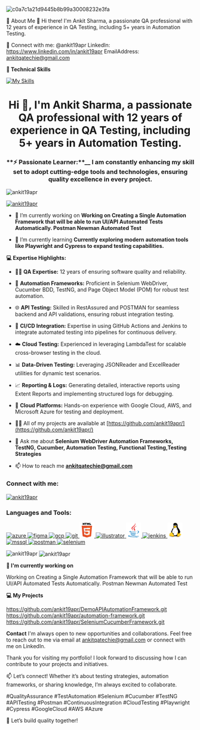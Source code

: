 ![c0a7c1a21d9445b8b99a30008232e3fa](https://github.com/user-attachments/assets/f484f767-891a-46bf-b59a-6d8ae3c00fb2)


🚀 About Me
👋 Hi there! I'm Ankit Sharma, a passionate QA professional with 12 years of experience in QA Testing, including 5+ years in Automation Testing.

🤝 Connect with me:
@ankit19apr
LinkedIn: https://www.linkedin.com/in/ankit19apr
EmailAddress: ankitqatechie@gmail.com




**💼 Technical Skills**

[![My Skills](https://skillicons.dev/icons?i=java,selenium,github,eclipse,gherkin,idea,html,jenkins,ai,maven,postman,gcp,sql)](https://skillicons.dev)

<h1 align="center">Hi 👋, I'm Ankit Sharma, a passionate QA professional with 12 years of experience in QA Testing, including 5+ years in Automation Testing.</h1>
<h3 align="center">**⚡ Passionate Learner:**__ I am constantly enhancing my skill set to adopt cutting-edge tools and technologies, ensuring quality excellence in every project.</h3>

<p align="left"> <img src="https://komarev.com/ghpvc/?username=ankit19apr&label=Profile%20views&color=0e75b6&style=flat" alt="ankit19apr" /> </p>

<p align="left"> <a href="https://github.com/ryo-ma/github-profile-trophy"><img src="https://github-profile-trophy.vercel.app/?username=ankit19apr" alt="ankit19apr" /></a> </p>

- 🔭 I’m currently working on **Working on Creating a Single Automation Framework that will be able to run UI/API Automated Tests Automatically. Postman Newman Automated Test**

- 🌱 I’m currently learning **Currently exploring modern automation tools like Playwright and Cypress to expand testing capabilities.**

**💻 Expertise Highlights:**

- 🕵️‍♂️ **QA Expertise:** 12 years of ensuring software quality and reliability.

- 🤖 **Automation Frameworks:** Proficient in Selenium WebDriver, Cucumber BDD, TestNG, and Page Object Model (POM) for robust test automation.

- 🌐 **API Testing:** Skilled in RestAssured and POSTMAN for seamless backend and API validations, ensuring robust integration testing.

- 🔄 **CI/CD Integration:** Expertise in using GitHub Actions and Jenkins to integrate automated testing into pipelines for continuous delivery.

- ☁️ **Cloud Testing:** Experienced in leveraging LambdaTest for scalable cross-browser testing in the cloud.

- 📊 **Data-Driven Testing:** Leveraging JSONReader and ExcelReader utilities for dynamic test scenarios.

- 📈 **Reporting & Logs:** Generating detailed, interactive reports using Extent Reports and implementing structured logs for debugging.

- 🚀 **Cloud Platforms:** Hands-on experience with Google Cloud, AWS, and Microsoft Azure for testing and deployment.




- 👨‍💻 All of my projects are available at [https://github.com/ankit19apr/](https://github.com/ankit19apr/)

- 💬 Ask me about **Selenium WebDriver Automation Frameworks, TestNG, Cucumber, Automation Testing, Functional Testing,Testing Strategies**

- 📫 How to reach me **ankitqatechie@gmail.com**

<h3 align="left">Connect with me:</h3>
<p align="left">
<a href="https://linkedin.com/in/ankit19apr" target="blank"><img align="center" src="https://raw.githubusercontent.com/rahuldkjain/github-profile-readme-generator/master/src/images/icons/Social/linked-in-alt.svg" alt="ankit19apr" height="30" width="40" /></a>
</p>

<h3 align="left">Languages and Tools:</h3>
<p align="left"> <a href="https://azure.microsoft.com/en-in/" target="_blank" rel="noreferrer"> <img src="https://www.vectorlogo.zone/logos/microsoft_azure/microsoft_azure-icon.svg" alt="azure" width="40" height="40"/> </a> <a href="https://www.figma.com/" target="_blank" rel="noreferrer"> <img src="https://www.vectorlogo.zone/logos/figma/figma-icon.svg" alt="figma" width="40" height="40"/> </a> <a href="https://cloud.google.com" target="_blank" rel="noreferrer"> <img src="https://www.vectorlogo.zone/logos/google_cloud/google_cloud-icon.svg" alt="gcp" width="40" height="40"/> </a> <a href="https://git-scm.com/" target="_blank" rel="noreferrer"> <img src="https://www.vectorlogo.zone/logos/git-scm/git-scm-icon.svg" alt="git" width="40" height="40"/> </a> <a href="https://www.w3.org/html/" target="_blank" rel="noreferrer"> <img src="https://raw.githubusercontent.com/devicons/devicon/master/icons/html5/html5-original-wordmark.svg" alt="html5" width="40" height="40"/> </a> <a href="https://www.adobe.com/in/products/illustrator.html" target="_blank" rel="noreferrer"> <img src="https://www.vectorlogo.zone/logos/adobe_illustrator/adobe_illustrator-icon.svg" alt="illustrator" width="40" height="40"/> </a> <a href="https://www.java.com" target="_blank" rel="noreferrer"> <img src="https://raw.githubusercontent.com/devicons/devicon/master/icons/java/java-original.svg" alt="java" width="40" height="40"/> </a> <a href="https://www.jenkins.io" target="_blank" rel="noreferrer"> <img src="https://www.vectorlogo.zone/logos/jenkins/jenkins-icon.svg" alt="jenkins" width="40" height="40"/> </a> <a href="https://www.linux.org/" target="_blank" rel="noreferrer"> <img src="https://raw.githubusercontent.com/devicons/devicon/master/icons/linux/linux-original.svg" alt="linux" width="40" height="40"/> </a> <a href="https://www.microsoft.com/en-us/sql-server" target="_blank" rel="noreferrer"> <img src="https://www.svgrepo.com/show/303229/microsoft-sql-server-logo.svg" alt="mssql" width="40" height="40"/> </a> <a href="https://postman.com" target="_blank" rel="noreferrer"> <img src="https://www.vectorlogo.zone/logos/getpostman/getpostman-icon.svg" alt="postman" width="40" height="40"/> </a> <a href="https://www.selenium.dev" target="_blank" rel="noreferrer"> <img src="https://raw.githubusercontent.com/detain/svg-logos/780f25886640cef088af994181646db2f6b1a3f8/svg/selenium-logo.svg" alt="selenium" width="40" height="40"/> </a> </p>

<p><img align="left" src="https://github-readme-stats.vercel.app/api/top-langs?username=ankit19apr&show_icons=true&locale=en&layout=compact" alt="ankit19apr" /></p>

<p>&nbsp;<img align="center" src="https://github-readme-stats.vercel.app/api?username=ankit19apr&show_icons=true&locale=en" alt="ankit19apr" /></p>

**🔭 I'm currently working on**

Working on Creating a Single Automation Framework that will be able to run UI/API Automated Tests Automatically.
Postman Newman Automated Test

**💻 My Projects**

https://github.com/ankit19apr/DemoAPIAutomationFramework.git
https://github.com/ankit19apr/automation-framework.git
https://github.com/ankit19apr/SeleniumCucumberFramework.git

**Contact**
I'm always open to new opportunities and collaborations. Feel free to reach out to me via email at ankitqatechie@gmail.com or connect with me on LinkedIn.

Thank you for visiting my portfolio! I look forward to discussing how I can contribute to your projects and initiatives.

📫 Let’s connect! Whether it’s about testing strategies, automation frameworks, or sharing knowledge, I’m always excited to collaborate.

#QualityAssurance #TestAutomation #Selenium #Cucumber #TestNG #APITesting #Postman #ContinuousIntegration #CloudTesting #Playwright #Cypress #GoogleCloud #AWS #Azure

🎯 Let’s build quality together!

